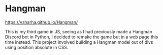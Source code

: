 # Hangman
 
https://vsharha.github.io/Hangman/

This is my third game in JS, seeing as I had previously made a Hangman Discord bot in Python, I decided to remake the game but in a web page this time instead. This project involved building a Hangman model out of divs using position absolute in CSS.
